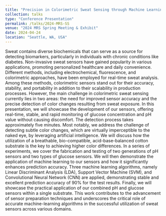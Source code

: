 ```yaml
---
title: "Precision in Colorimetric Sweat Sensing through Machine Learning"
collection: talks
type: "Conference Presentation"
permalink: /talks/2024-MRS-SS
venue: "2024 MRS Spring Meeting & Exhibit"
date: 2024-04-24
location: "Seattle, WA, USA"
---
```


Sweat contains diverse biochemicals that can serve as a source for detecting biomarkers, particularly in individuals with chronic conditions like diabetes. Non-invasive sweat sensors have gained popularity in various applications, promoting personalized healthcare and daily convenience. Different methods, including electrochemical, fluorescence, and colorimetric approaches, have been employed for real-time sweat analysis. Among these methods, colorimetric sensors stand out for their accuracy, stability, and portability in addition to their scalability in production processes. However, the main challenge in colorimetric sweat sensing currently lies in two areas: the need for improved sensor accuracy and the precise detection of color changes resulting from sweat exposure.
In this presentation, we will showcase the development of our sensors, offering real-time, stable, and rapid monitoring of glucose concentration and pH value without causing discomfort. The detection process takes approximately five minutes. Most notably, we address the challenge of detecting subtle color changes, which are virtually imperceptible to the naked eye, by leveraging artificial intelligence. We will discuss how the utilization of a breathable, bio-compatible, acid-base-balanced cotton substrate is the key to achieving higher color differences. In a series of experiments, we cover the fabrication and testing of two generations of pH sensors and two types of glucose sensors. We will then demonstrate the application of machine learning to our sensors and how it significantly enhances prediction accuracy. Three machine learning algorithms, namely Linear Discriminant Analysis (LDA), Support Vector Machine (SVM), and Convolutional Neural Network (CNN) are applied, demonstrating stable and excellent prediction accuracy of 90% for the test results. Finally, we will showcase the practical application of our combined pH and glucose sensors within a single substrate. This work contributes to the advancement of sensor preparation techniques and underscores the critical role of accurate machine-learning algorithms in the successful utilization of sweat sensors across various domains.
